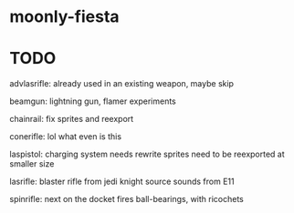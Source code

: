 # moonly-fiesta
# TODO

advlasrifle:
	already used in an existing weapon, maybe skip


beamgun:
	lightning gun, flamer experiments


chainrail:
	fix sprites and reexport


conerifle:
	lol what even is this


laspistol:
	charging system needs rewrite
	sprites need to be reexported at smaller size


lasrifle:
	blaster rifle from jedi knight
	source sounds from E11


spinrifle:
	next on the docket
	fires ball-bearings, with ricochets
